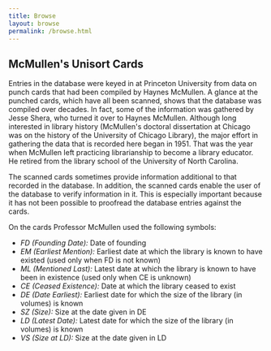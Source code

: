 ```yaml
---
title: Browse
layout: browse
permalink: /browse.html
---
```


## McMullen's Unisort Cards
Entries in the database were keyed in at Princeton University from data on
punch cards that had been compiled by Haynes McMullen.
A glance at the punched cards, which have all been scanned, shows that the
database was compiled over decades.  In fact, some of the information
was gathered by Jesse Shera, who turned it over to Haynes McMullen.
Although long interested in library history (McMullen's doctoral dissertation
at Chicago was on the history of the University of Chicago Library), the
major effort in gathering the data that is recorded here began in 1951.
That was the year when McMullen left practicing librarianship to become a
library educator.  He retired from the library school of the University
of North Carolina.

The scanned cards sometimes provide information additional to that recorded
in the database.  In addition, the scanned cards enable the user of
the database to verify information in it.  This is especially important
because it has not been possible to proofread the database entries against
the cards.

On the cards Professor McMullen used the following symbols:

- *FD (Founding Date):* Date of founding
- *EM (Earliest Mention):* Earliest date at which the library is known to have existed (used only when FD is not known)
- *ML (Mentioned Last):*  Latest date at which the library is known to have been in existence (used only when CE is unknown)
- *CE (Ceased Existence):* Date at which the library ceased to exist
- *DE (Date Earliest):*  Earliest date for which the size of the library (in volumes) is known
- *SZ (Size):*  Size at the date given in DE
- *LD  (Latest Date):* Latest date for which the size of the library (in volumes) is known
- *VS (Size at LD):* Size at the date given in LD
